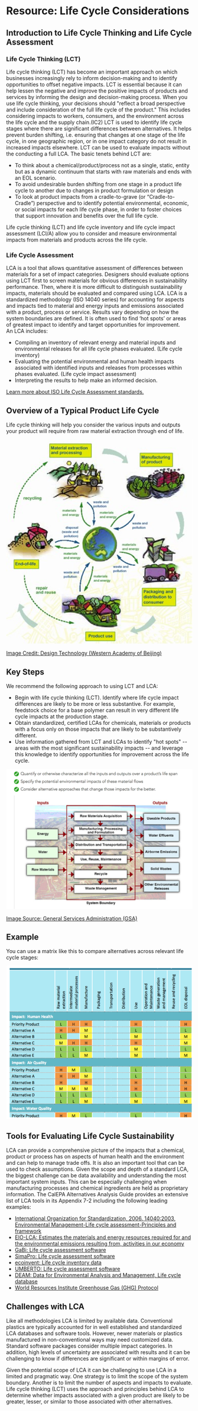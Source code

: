 # Resource:  Life Cycle Considerations
## Introduction to Life Cycle Thinking and Life Cycle Assessment
### Life Cycle Thinking (LCT)  
Life cycle thinking (LCT) has become an important approach on which businesses increasingly rely to inform decision-making and to identify opportunities to offset negative impacts. LCT is essential because it can help lessen the negative and improve the positive impacts of products and services by informing the design and decision-making process.  When you use life cycle thinking, your decisions should "reflect a broad perspective and include consideration of the full life cycle of the product." This includes considering impacts to workers, consumers, and the environment across the life cycle and the supply chain.(IC2) LCT is used to identify life cycle stages where there are significant differences between alternatives. It helps prevent burden shifting, i.e. ensuring that changes at one stage of the life cycle, in one geographic region, or in one impact category do not result in increased impacts elsewhere. LCT can be used to evaluate impacts without the conducting a full LCA.
The basic tenets behind LCT are: 
- To think about a chemical/product/process not as a single, static, entity but as a dynamic continuum that starts with raw materials and ends with an EOL scenario. 
- To avoid undesirable burden shifting from one stage in a product life cycle to another due to changes in product formulation or design
- To look at product impacts from a cradle-to-grave (or “Cradle-to-Cradle”) perspective and to identify potential environmental, economic, or social impacts for each life cycle phase, in order to foster choices that support innovation and benefits over the full life cycle.

Life cycle thinking (LCT) and life cycle inventory and life cycle impact assessment (LCI/A) allow you to consider and measure environmental impacts from materials and products across the life cycle. 

### Life Cycle Assessment
LCA is a tool that allows quantitative assessment of differences between materials for a set of impact categories. Designers should evaluate options using LCT first to screen materials for obvious differences in sustainability performance. Then, where it is more difficult to distinguish sustainability impacts, materials should be evaluated and compared using LCA. 
LCA is a standardized methodology (ISO 14040 series) for accounting for aspects and impacts tied to material and energy inputs and emissions associated with a product, process or service. Results vary depending on how the system boundaries are defined. It is often used to find ‘hot spots’ or areas of greatest impact to identify and target opportunities for improvement.   
An LCA includes:
- Compiling an inventory of relevant energy and material inputs and environmental releases for all life cycle phases evaluated. (Life cycle inventory)
- Evaluating the potential environmental and human health impacts associated with identified inputs and releases from processes within phases evaluated. (Life cycle impact assessment)
- Interpreting the results to help make an informed decision.

[Learn more about ISO Life Cycle Assessment standards.](https://www.iso.org/standard/37456.html)

## Overview of a Typical Product Life Cycle
Life cycle thinking will help you consider the various inputs and outputs your product will require from raw material extraction through end of life. 

<img src="../assets/tool-life-cycle-considerations/lca-infographic.png" alt="Common phases in the life cycle of a product include material extraction and processing, manufacturing of product, packaging and distribution, produce use, and end of life. Each of these steps involves using materials and/or energy, and releasing waste and/or pollution.">

[Image Credit: Design Technology (Western Academy of Beijing)](http://www.ruthtrumpold.id.au/destech/?page_id=1765)

## Key Steps 

We recommend the following approach to using LCT and LCA: 
- Begin with life cycle thinking (LCT). Identify where life cycle impact differences are likely to be more or less substantive. For example, feedstock choice for a base polymer can result in very different life cycle impacts at the production stage.
- Obtain standardized, certified LCAs for chemicals, materials or products with a focus only on those impacts that are likely to be substantively different.
- Use information gathered from LCT and LCAs to identify "hot spots" -- areas with the most significant sustainability impacts -- and leverage this knowledge to identify opportunities for improvement across the life cycle.

<img src="../assets/tool-life-cycle-considerations/lca-key-steps.png" alt="Quantify or otherwise characterize all the inputs and outputs over a product's life span. Specify the potential environmental impacts of these material flows. Consider alternative approaches that change those impacts for the better. Common inputs are energy, water, and raw materials. Common outputs are usable products, water effluents, airborne emissions, solid wastes, and other other environmental releases.">

[Image Source: General Services Administration (GSA)](https://sftool.gov/learn/about/400/life-cycle-assessment-lca-overview)

## Example

You can use a matrix like this to compare alternatives across relevant life cycle stages:

<img src="../assets/tool-life-cycle-considerations/alternatives-across-lca.png" alt="Table compares product and alternatives on various impacts (e.g. human health, air quality, and water quality) for each life cycle phase assessed (e.g. raw material extraction, manufacture, use, and disposal), with each intersection rated as low, moderate, or high.">

## Tools for Evaluating Life Cycle Sustainability 
LCA can provide a comprehensive picture of the impacts that a chemical, product or process has on aspects of human health and the environment and can help to manage trade offs.  It is also an important tool that can be used to check assumptions. Given the scope and depth of a standard LCA, the biggest challenge can be data availability and understanding the most important system inputs.  This can be especially challenging when manufacturing processes and chemical ingredients are held as proprietary information. The CalEPA Alternatives Analysis Guide provides an extensive list of LCA tools in its Appendix 7-2 including the following leading examples:
- [International Organization for Standardization, 2006. 14040:2003, Environmental Management-Life cycle assessment-Principles and framework](https://www.iso.org/standard/37456.html)
- [EIO-LCA: Estimates the materials and energy resources required for and the environmental emissions resulting from, activities in our economy](http://www.eiolca.net/)
- [GaBi: Life cycle assessment software](http://www.gabi-software.com/america/overview/what-is-gabi-software/)
- [SimaPro: Life cycle assessment software](https://www.pre-sustainability.com/sustainability-consulting/sustainable-practices/custom-sustainability-software)
- [ecoinvent: Life cycle inventory data](https://simapro.com/databases/ecoinvent/?gclid=EAIaIQobChMI0fnszJf52QIViV9-Ch3YXgApEAAYASAAEgInZPD_BwE)
- [UMBERTO: Life cycle assessment software](https://www.ifu.com/en/umberto/lca-software/?gclid=EAIaIQobChMIiK2juLf52QIVBA9pCh3kCQVREAAYASAAEgJXSfD_BwE)
- [DEAM: Data for Environmental Analysis and Management, Life cycle database](http://www.ghgprotocol.org/Third-Party-Databases/DEAM)
- [World Resources Institute Greenhouse Gas (GHG) Protocol](http://www.ghgprotocol.org/sites/default/files/ghgp/standards/ghg-protocol-revised.pdf)

## Challenges with LCA 
Like all methodologies LCA is limited by available data.  Conventional plastics are typically accounted for in well established and standardized LCA databases and software tools.  However, newer materials or plastics manufactured in non-conventional ways may need customized data. Standard software packages consider multiple impact categories.  In addition, high levels of uncertainty are associated with results and it can be challenging to know if differences are significant or within margins of error. 

Given the potential scope of LCA it can be challenging to use LCA in a limited and pragmatic way.  One strategy is to limit the scope of the system boundary.  Another is to limit the number of aspects and impacts to evaluate.  Life cycle thinking (LCT) uses the approach and principles behind LCA to determine whether impacts associated with a given product are likely to be greater, lesser, or similar to those associated with other alternatives. 